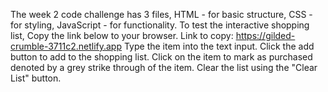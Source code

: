 The week 2 code challenge has 3 files,
HTML - for basic structure,
CSS - for styling,
JavaScript - for functionality.
To test the interactive shopping list,
Copy the link below to your browser.
Link to copy: https://gilded-crumble-3711c2.netlify.app
Type the item into the text input.
Click the add button to add to the shopping list.
Click on the item to mark as purchased denoted by a grey strike through of the item.
Clear the list using the "Clear List" button.
